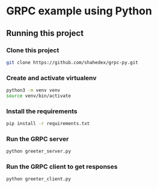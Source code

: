 # GRPC example using Python
## Running this project
### Clone this project
```bash
git clone https://github.com/shahedex/grpc-py.git
```
### Create and activate virtualenv
```bash
python3 -m venv venv
source venv/bin/activate
```
### Install the requirements
```bash
pip install -r requirements.txt
```
### Run the GRPC server
```bash
python greeter_server.py
```
### Run the GRPC client to get responses
```bash
python greeter_client.py
```

